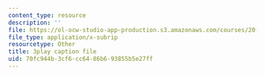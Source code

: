 ```yaml
---
content_type: resource
description: ''
file: https://ol-ocw-studio-app-production.s3.amazonaws.com/courses/20-219-becoming-the-next-bill-nye-writing-and-hosting-the-educational-show-january-iap-2015/70fc944b3cf6cc6486b693855b5e27ff_gw72dwjRcqE.srt
file_type: application/x-subrip
resourcetype: Other
title: 3play caption file
uid: 70fc944b-3cf6-cc64-86b6-93855b5e27ff
---
```

